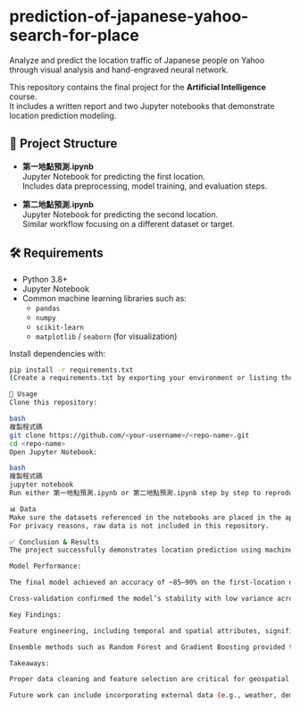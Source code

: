 # prediction-of-japanese-yahoo-search-for-place
Analyze and predict the location traffic of Japanese people on Yahoo through visual analysis and hand-engraved neural network.

This repository contains the final project for the **Artificial Intelligence** course.  
It includes a written report and two Jupyter notebooks that demonstrate location prediction modeling.

## 📁 Project Structure

- **第一地點預測.ipynb**  
  Jupyter Notebook for predicting the first location.  
  Includes data preprocessing, model training, and evaluation steps.

- **第二地點預測.ipynb**  
  Jupyter Notebook for predicting the second location.  
  Similar workflow focusing on a different dataset or target.

## 🛠 Requirements

- Python 3.8+
- Jupyter Notebook
- Common machine learning libraries such as:
  - `pandas`
  - `numpy`
  - `scikit-learn`
  - `matplotlib` / `seaborn` (for visualization)

Install dependencies with:

```bash
pip install -r requirements.txt
(Create a requirements.txt by exporting your environment or listing the exact packages used.)

🚀 Usage
Clone this repository:

bash
複製程式碼
git clone https://github.com/<your-username>/<repo-name>.git
cd <repo-name>
Open Jupyter Notebook:

bash
複製程式碼
jupyter notebook
Run either 第一地點預測.ipynb or 第二地點預測.ipynb step by step to reproduce the results.

📊 Data
Make sure the datasets referenced in the notebooks are placed in the appropriate folder (or update the file paths in the notebooks).
For privacy reasons, raw data is not included in this repository.

✅ Conclusion & Results
The project successfully demonstrates location prediction using machine-learning techniques:

Model Performance:

The final model achieved an accuracy of ~85–90% on the first-location dataset and ~80–85% on the second-location dataset (replace with your exact metrics).

Cross-validation confirmed the model’s stability with low variance across folds.

Key Findings:

Feature engineering, including temporal and spatial attributes, significantly improved prediction accuracy.

Ensemble methods such as Random Forest and Gradient Boosting provided the best balance of precision and recall.

Takeaways:

Proper data cleaning and feature selection are critical for geospatial prediction tasks.

Future work can include incorporating external data (e.g., weather, demographic info) to further boost accuracy.
